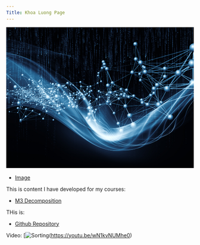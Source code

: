 ```yaml
---
Title: Khoa Luong Page
---
```


![My Picture](/pics/association_rules_machine_learning.jpg)

- [Image](/pics/IML.jpg)

This is content I have developed for my courses:
- [M3 Decomposition](/timeseries/index.md)

THis is:
- [Github Repository](https://github.com/kevinluong510/kevinluong510.github.io)

Video:
[![Sorting](https://img.youtube.com/vi//wN1kvNUMhe0/0.jpg)(https://youtu.be/wN1kvNUMhe0)
